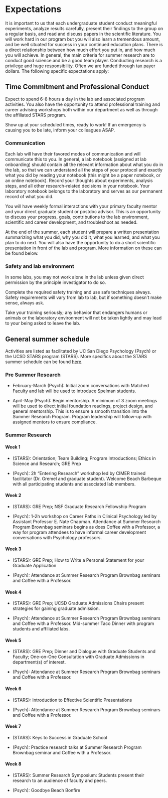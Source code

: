 # Expectations

It is important to us that each undergraduate student conduct meaningful experiments, analyze results carefully, present their findings to the group on a regular basis, and read and discuss papers in the scientific literature. You will work hard in our program but you will also learn a tremendous amount, and be well situated for success in your continued education plans. There is a direct relationship between how much effort you put in, and how much you will achieve. In general, the main criteria for summer research are to conduct good science and be a good team player. Conducting research is a privilege and huge responsibility. Often we are funded through tax payer dollars. The following specific expectations apply:
 
## Time Commitment and Professional Conduct

Expect to spend 6-8 hours a day in the lab and associated program activities. You also have the opportunity to attend professional training and career advising workshops both within our department as well as through the affiliated STARS program.  

Show up at your scheduled times, ready to work! If an emergency is causing you to be late, inform your colleagues ASAP. 

### Communication 
Each lab will have their favored modes of communication and will communicate this to you. In general, a lab notebook (assigned at lab onboarding) should contain all the relevant information about what you do in the lab, so that we can understand all the steps of your protocol and exactly what you did by reading your notebook (this might be a paper notebook, or an online notebook). Record your thoughts about experiments, analysis steps, and all other research-related decisions in your notebook. Your laboratory notebook belongs to the laboratory and serves as our permanent record of what you did.

You will have weekly formal interactions with your primary faculty mentor and your direct graduate student or postdoc advisor. This is an opportunity to discuss your progress, goals, contributions to the lab environment, scientific and career development, and troubleshoot as needed.

At the end of the summer, each student will prepare a written presentation summarizing what you did, why you did it, what you learned, and what you plan to do next. You will also have the opportunity to do a short scientific presentation in front of the lab and program. More information on these can be found below.
               
### Safety and lab environment
In some labs, you may not work alone in the lab unless given direct permission by the principle investigator to do so.

Complete the required safety training and use safe techniques always. Safety requirements will vary from lab to lab, but if something doesn’t make sense, always ask.

Take your training seriously; any behavior that endangers humans or animals or the laboratory environment will not be taken lightly and may lead to your being asked to leave the lab.

## General summer schedule
Activities are listed as facilitated by UC San Diego Psychology (Psych) or the UCSD STARS program (STARS). More specifics about the STARS summer schedule can be found [here](https://grad.ucsd.edu/diversity/programs/stars/schedule1.html).

### Pre Summer Research
* February-March (Psych): Initial zoom conversations with Matched Faculty and lab will be used to introduce Spelman students.

* April-May (Psych): Begin mentorship. A minimum of 3 zoom meetings will be used to direct initial foundation readings, project design, and general mentorship. This is to ensure a smooth transition into the Summer Research Program. Program leadership will follow-up with assigned mentors to ensure compliance. 

### Summer Research

#### Week 1
* (STARS): Orientation; Team Building; Program Introductions; Ethics in Science and Research; GRE Prep 

* (Psych): 2h “Entering Research” workshop led by CIMER trained facilitator (Dr. Gremel and graduate student).
Welcome Beach Barbeque with all participating students and associated lab members.
 
#### Week 2 
* (STARS): GRE Prep; NSF Graduate Research Fellowship Program

* (Psych): 1-2h workshop on Career Paths in Clinical Psychology led by Assistant Professor E. Nate Chapman. Attendance at Summer Research Program Brownbag seminars begins as does Coffee with a Professor, a way for program attendees to have informal career development conversations with Psychology professors. 

#### Week 3 
* (STARS): GRE Prep; How to Write a Personal Statement for your Graduate Application 

* (Psych): Attendance at Summer Research Program Brownbag seminars and Coffee with a Professor.
 
#### Week 4 
* (STARS): GRE Prep; UCSD Graduate Admissions Chairs present strategies for gaining graduate admission.

* (Psych): Attendance at Summer Research Program Brownbag seminars and Coffee with a Professor. 
Mid-summer Taco Dinner with program students and affiliated labs.
  
#### Week 5 
* (STARS): GRE Prep; Dinner and Dialogue with Graduate Students and Faculty; One-on-One Consultation with Graduate Admissions in department(s) of interest. 

* (Psych): Attendance at Summer Research Program Brownbag seminars and Coffee with a Professor. 

#### Week 6
* (STARS): Introduction to Effective Scientific Presentations 

* (Psych): Attendance at Summer Research Program Brownbag seminars and Coffee with a Professor. 

#### Week 7 
* (STARS): Keys to Success in Graduate School 

* (Psych): Practice research talks at Summer Research Program Brownbag seminar and Coffee with a Professor. 

#### Week 8
* (STARS): Summer Research Symposium:  Students present their research to an audience of faculty and peers.

* (Psych): Goodbye Beach Bonfire 